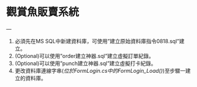 # 觀賞魚販賣系統

—
1. 必須先在MS SQL中新建資料庫，可使用”建立原始資料庫指令0818.sql”建立。
2. (Optional)可以使用”order建立神器.sql”建立虛擬訂單紀錄。
3. (Optional)可以使用”punch建立神器.sql”建立虛擬打卡紀錄。
4. 更改資料庫連線字串(*位於FormLogin.cs中的FormLogin_Load()*)至步驟一建立的資料庫。

